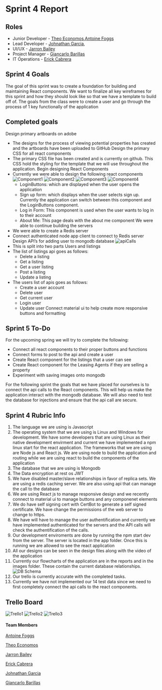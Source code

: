 # Sprint 4 Report

## Roles

- Junior Developer - [Theo Economos](https://github.com/teconomo),[Antoine Foggs](https://github.com/AFoggs)
- Lead Developer - [Johnathan Garcia](https://github.com/),
- UI/UX - [Jarron Bailey](https://github.com/jarronb)
- Project Manager - [Giancarlo Barillas](https://github.com/giancarlobarillas)
- IT Operations - [Erick Cabrera](https://github.com/ecabrera796)

## Sprint 4 Goals

The goal of this sprint was to create a foundation for building and maintaining React components. We want to finalize all key wireframes for this sprint and how they should look like so that we have a template to build off of. The goals from the class were to create a user and go through the process of 1 key functionally of the application

## Completed goals

Design primary artboards on adobe

- The designs for the process of viewing potential properties has created and the artboards have been uploaded to GitHub
  Design the primary CSS for all react components
- The primary CSS file has been created and is currently on github. This CSS hold the styling for the template that we will use throughout the application.
  Begin designing React Components
- Currently we were able to design the following react components
  ![Component1](../../images/sprint4/firstPage.PNG)
  ![Component2](../../images/sprint4/loginpage.PNG)
  ![Component3](../../images/sprint4/signup.PNG)
  ![Component4](../../images/sprint4/aboutmepage.PNG)
  - LoginButtons: which are displayed when the user opens the application
  - Sign up form: which displays when the user selects sign up. Currently the application can switch between this component and the LoginButtons component.
  - Log in Form: This component is used when the user wants to log in to their account
  - About Me: This page deals with the about me component
    We were able to continue building the servers
- We were able to create a Redis server
- Connect authenticated node app client to connect to Redis server
  Design API’s for adding user to mongodb database
  ![apiCalls](../../images/sprint4/apiCreated.PNG)
- This is split into two parts Users and listings
- The list of listings api goes as follows:
  - Delete a listing
  - Get a listing
  - Get a user listing
  - Post a listing
  - Update a listing
- The users list of apis goes as follows:
  - Create a user account
  - Delete user
  - Get current user
  - Login user
  - Update user
    Connect material ui to help create more responsive buttons and formatting

## Sprint 5 To-Do

For the upcoming spring we will try to complete the following:

- Connect all react components to their proper buttons and functions
- Connect forms to post to the api and create a user
- Create React component for the listings that a user can see
- Create React component for the Leasing Agents if they are selling a property
- Experiment with saving images onto mongodb

For the following sprint the goals that we have placed for ourselves is to connect the api calls to the React components. This will help us make the application interact with the mongodb database. We will also need to test the database for injections and ensure that the api call are secure.

## Sprint 4 Rubric Info

1. The language we are using is Javascript
2. The operating system that we are using is Linux and Windows for development. We have some developers that are using Linux as their native development envirment and current we have implemented a npm linux start for the react application. The frameworks that we are using are Node js and React js. We are using node to build the application and routing while we are using react to build the components of the application
3. The database that we are using is Mongodb
4. The Data encryption at rest os JWT
5. We have disabled master/slave relationships in favor of replica sets. We are using a redis caching server. We are also using api that can manage the call to the database
6. We are using React js to manage responsive design and we recently connect to material ui to manage buttons and any componenet elements
7. We do have self signing cert with CertBot to generate a self signed certificate. We have change the permissions of the web server to change to https.
8. We have will have to manage the user authentification and currently we have implemented authenticated for the servers and the API calls will check the authentification of the calls.
9. Our development enviroments are done by running the npm start dev from the server. The server is located in the app folder. Once this is running we are allowed to see the react application
10. All our designs can be seen in the design files along with the video of the application
11. Currently our flowcharts of the application are in the reports and in the images folder. These contain the current database relationships.
    ![DB Schema](../../images/sprint3/ERD_roomie.JPG)
12. Our trello is currently accurate with the completed tasks.
13. Currently we have not implemented our 14 test data since we need to first completely connect the api calls to the react components.

## Trello Board

![Trello1](../../images/sprint4/TrelloBoard1.PNG)
![Trello2](../../images/sprint4/TrelloBoard2.PNG)
![Trello3](../../images/sprint4/TrelloBoard3.PNG)

#### Team Members

[Antoine Foggs](https://github.com/AFoggs)

[Theo Economos](https://github.com/teconomo)

[Jarron Bailey](https://github.com/jarronb)

[Erick Cabrera](https://github.com/ecabrera796)

[Johnathan Garcia](https://github.com/)

[Giancarlo Barillas](https://github.com/giancarlobarillas)
